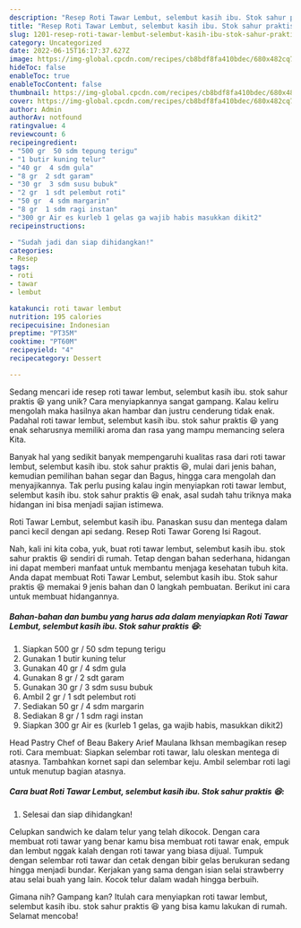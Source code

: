 ```yaml
---
description: "Resep Roti Tawar Lembut, selembut kasih ibu. Stok sahur praktis 😆 yang Lezat Sekali"
title: "Resep Roti Tawar Lembut, selembut kasih ibu. Stok sahur praktis 😆 yang Lezat Sekali"
slug: 1201-resep-roti-tawar-lembut-selembut-kasih-ibu-stok-sahur-praktis-yang-lezat-sekali
category: Uncategorized
date: 2022-06-15T16:17:37.627Z
image: https://img-global.cpcdn.com/recipes/cb8bdf8fa410bdec/680x482cq70/roti-tawar-lembut-selembut-kasih-ibu-stok-sahur-praktis-foto-resep-utama.jpg
hideToc: false
enableToc: true
enableTocContent: false
thumbnail: https://img-global.cpcdn.com/recipes/cb8bdf8fa410bdec/680x482cq70/roti-tawar-lembut-selembut-kasih-ibu-stok-sahur-praktis-foto-resep-utama.jpg
cover: https://img-global.cpcdn.com/recipes/cb8bdf8fa410bdec/680x482cq70/roti-tawar-lembut-selembut-kasih-ibu-stok-sahur-praktis-foto-resep-utama.jpg
author: Admin
authorAv: notfound
ratingvalue: 4
reviewcount: 6
recipeingredient:
- "500 gr  50 sdm tepung terigu"
- "1 butir kuning telur"
- "40 gr  4 sdm gula"
- "8 gr  2 sdt garam"
- "30 gr  3 sdm susu bubuk"
- "2 gr  1 sdt pelembut roti"
- "50 gr  4 sdm margarin"
- "8 gr  1 sdm ragi instan"
- "300 gr Air es kurleb 1 gelas ga wajib habis masukkan dikit2"
recipeinstructions:

- "Sudah jadi dan siap dihidangkan!"
categories:
- Resep
tags:
- roti
- tawar
- lembut

katakunci: roti tawar lembut 
nutrition: 195 calories
recipecuisine: Indonesian
preptime: "PT35M"
cooktime: "PT60M"
recipeyield: "4"
recipecategory: Dessert

---
```





Sedang mencari ide resep roti tawar lembut, selembut kasih ibu. stok sahur praktis 😆 yang unik? Cara menyiapkannya sangat gampang. Kalau keliru mengolah maka hasilnya akan hambar dan justru cenderung tidak enak. Padahal roti tawar lembut, selembut kasih ibu. stok sahur praktis 😆 yang enak seharusnya memiliki aroma dan rasa yang mampu memancing selera Kita.





Banyak hal yang sedikit banyak mempengaruhi kualitas rasa dari roti tawar lembut, selembut kasih ibu. stok sahur praktis 😆, mulai dari jenis bahan, kemudian pemilihan bahan segar dan Bagus, hingga cara mengolah dan menyajikannya. Tak perlu pusing kalau ingin menyiapkan roti tawar lembut, selembut kasih ibu. stok sahur praktis 😆 enak,      asal sudah tahu triknya maka hidangan ini bisa menjadi sajian istimewa.














Roti Tawar Lembut, selembut kasih ibu. Panaskan susu dan mentega dalam panci kecil dengan api sedang. Resep Roti Tawar Goreng Isi Ragout.






Nah, kali ini kita coba, yuk, buat roti tawar lembut, selembut kasih ibu. stok sahur praktis 😆 sendiri di rumah. Tetap dengan bahan sederhana, hidangan ini dapat memberi manfaat untuk membantu menjaga kesehatan tubuh kita. Anda dapat membuat Roti Tawar Lembut, selembut kasih ibu. Stok sahur praktis 😆 memakai 9 jenis bahan dan 0 langkah pembuatan. Berikut ini cara untuk membuat hidangannya.

<!--inarticleads1-->

##### Bahan-bahan dan bumbu yang harus ada dalam menyiapkan Roti Tawar Lembut, selembut kasih ibu. Stok sahur praktis 😆:

1. Siapkan 500 gr / 50 sdm tepung terigu
1. Gunakan 1 butir kuning telur
1. Gunakan 40 gr / 4 sdm gula
1. Gunakan 8 gr / 2 sdt garam
1. Gunakan 30 gr / 3 sdm susu bubuk
1. Ambil 2 gr / 1 sdt pelembut roti
1. Sediakan 50 gr / 4 sdm margarin
1. Sediakan 8 gr / 1 sdm ragi instan
1. Siapkan 300 gr Air es (kurleb 1 gelas, ga wajib habis, masukkan dikit2)


Head Pastry Chef of Beau Bakery Arief Maulana Ikhsan membagikan resep roti. Cara membuat: Siapkan selembar roti tawar, lalu oleskan mentega di atasnya. Tambahkan kornet sapi dan selembar keju. Ambil selembar roti lagi untuk menutup bagian atasnya. 

<!--inarticleads2-->

##### Cara buat Roti Tawar Lembut, selembut kasih ibu. Stok sahur praktis 😆:


1. Selesai dan siap dihidangkan!

Celupkan sandwich ke dalam telur yang telah dikocok. Dengan cara membuat roti tawar yang benar kamu bisa membuat roti tawar enak, empuk dan lembut nggak kalah dengan roti tawar yang biasa dijual. Tumpuk dengan selembar roti tawar dan cetak dengan bibir gelas berukuran sedang hingga menjadi bundar. Kerjakan yang sama dengan isian selai strawberry atau selai buah yang lain. Kocok telur dalam wadah hingga berbuih. 

Gimana nih? Gampang kan? Itulah cara menyiapkan roti tawar lembut, selembut kasih ibu. stok sahur praktis 😆 yang bisa kamu lakukan di rumah. Selamat mencoba!
